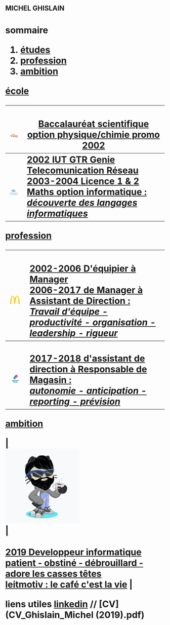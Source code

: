 <body>

## MICHEL GHISLAIN 

<h1> sommaire

<ol>                                         
    <li><a href="#part1" >études </li>  
    <li><a href="#part2" >profession </li>
    <li><a href="#part3" >ambition </li>
    
 </ol>

<p id="part1"> école </p>
    
| <br> ![Image](lycée.png) <br> | <br> Baccalauréat scientifique option physique/chimie promo 2002  |
| :---: | --- |
| <br> ![Image](univ.png) <br> | 2002 IUT GTR Genie Telecomunication Réseau <br> 2003-2004 Licence 1 & 2 Maths option informatique : <br> ___découverte des langages informatiques___ |

<p id="part2"> profession </p>

| <br id="part2"> ![Image](mc.png) <br>| <br> 2002-2006 D'équipier à Manager <br> 2006-2017 de Manager à Assistant de Direction : <br> ___Travail d'équipe - productivité - organisation - leadership - rigueur___ |
|:---:|:---|
| <br> ![Image](dom.png) <br> | <br>  2017-2018 d'assistant de direction à Responsable de Magasin : <br> ___autonomie - anticipation - reporting - prévision___  |

<p id="part3"> ambition </p>
    
| <br id="part3"> ![Image](cat.png) <br> | <br> <br> 2019 Developpeur informatique <br> __patient - obstiné - débrouillard - adore les casses têtes__ <br> leitmotiv : [le café c'est la vie](https://www.youtube.com/watch?v=UGtKGX8B9hU) |



liens utiles [linkedin](https://www.linkedin.com/in/ghislain-michel-31b024153/) // [CV](CV_Ghislain_Michel (2019).pdf) 



 
  
